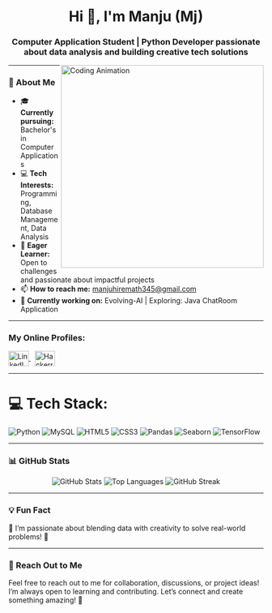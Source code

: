 <h1 align="center">Hi 👋, I'm Manju (Mj)</h1>
<h3 align="center">Computer Application Student | Python Developer passionate about data analysis and building creative tech solutions</h3>

<img align="right" width="400" alt="Coding Animation" src="https://user-images.githubusercontent.com/74038190/212749171-b84692a8-2b04-4e3b-93ca-ac14705da224.gif">

---

### 🌟 About Me
- 🎓 **Currently pursuing:** Bachelor's in Computer Applications  
- 💻 **Tech Interests:** Programming, Database Management, Data Analysis  
- 🚀 **Eager Learner:** Open to challenges and passionate about impactful projects  
- 📫 **How to reach me:** [manjuhiremath345@gmail.com](mailto:manjuhiremath345@gmail.com)  
- 💼 **Currently working on:** Evolving-AI | Exploring: Java ChatRoom Application  

---

<h3 align="left">My Online Profiles:</h3>
<p align="left">
<a href="https://www.linkedin.com/in/manju-hiremath-836132288" target="blank">
  <img align="center" src="https://raw.githubusercontent.com/rahuldkjain/github-profile-readme-generator/master/src/images/icons/Social/linked-in-alt.svg" alt="LinkedIn" height="30" width="40" />
</a> &nbsp;

<a href="https://www.hackerrank.com/profile/manjuhiremath345" target="blank">
  <img align="center" src="https://raw.githubusercontent.com/rahuldkjain/github-profile-readme-generator/master/src/images/icons/Social/hackerrank.svg" alt="Hackerrank" height="30" width="40" />
</a>
</p>

---

# 💻 Tech Stack:
![Python](https://img.shields.io/badge/python-3670A0?style=for-the-badge&logo=python&logoColor=ffdd54)
![MySQL](https://img.shields.io/badge/mysql-4479A1.svg?style=for-the-badge&logo=mysql&logoColor=white)
![HTML5](https://img.shields.io/badge/html5-%23E34F26.svg?style=for-the-badge&logo=html5&logoColor=white)
![CSS3](https://img.shields.io/badge/css3-%231572B6.svg?style=for-the-badge&logo=css3&logoColor=white)
![Pandas](https://img.shields.io/badge/pandas-%23150458.svg?style=for-the-badge&logo=pandas&logoColor=white)
![Seaborn](https://img.shields.io/badge/seaborn-%231f77b4.svg?style=for-the-badge&logo=python&logoColor=white)
![TensorFlow](https://img.shields.io/badge/TensorFlow-FF6F00?style=for-the-badge&logo=TensorFlow&logoColor=white)

---

### 📊 GitHub Stats
<p align="center">
  <img src="https://github-readme-stats.vercel.app/api?username=manju&show_icons=true&theme=radical" alt="GitHub Stats" />
  <img src="https://github-readme-stats.vercel.app/api/top-langs/?username=manju&layout=compact&theme=radical" alt="Top Languages" />
  <img src="https://github-readme-streak-stats.herokuapp.com/?user=manju&theme=radical" alt="GitHub Streak" />
</p>

---

### 💡 Fun Fact
🌟 I’m passionate about blending data with creativity to solve real-world problems! 🌟

---

### 🚀 Reach Out to Me
Feel free to reach out to me for collaboration, discussions, or project ideas! I’m always open to learning and contributing. Let’s connect and create something amazing! 🌟
